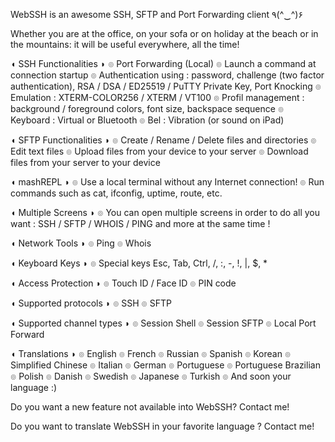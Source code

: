 WebSSH is an awesome SSH, SFTP and Port Forwarding client ٩(^‿^)۶

Whether you are at the office, on your sofa or on holiday at the beach or in the mountains: it will be useful everywhere, all the time!

◖ SSH Functionalities ◗
๏ Port Forwarding (Local)
๏ Launch a command at connection startup
๏ Authentication using : password, challenge (two factor authentication), RSA / DSA / ED25519 / PuTTY Private Key, Port Knocking
๏ Emulation : XTERM-COLOR256 / XTERM / VT100
๏ Profil management : background / foreground colors, font size, backspace sequence
๏ Keyboard : Virtual or Bluetooth
๏ Bel : Vibration (or sound on iPad)

◖ SFTP Functionalities ◗
๏ Create / Rename / Delete files and directories
๏ Edit text files
๏ Upload files from your device to your server
๏ Download files from your server to your device

◖ mashREPL ◗
๏ Use a local terminal without any Internet connection!
๏ Run commands such as cat, ifconfig, uptime, route, etc.

◖ Multiple Screens ◗
๏ You can open multiple screens in order to do all you want : SSH / SFTP / WHOIS / PING and more at the same time !

◖ Network Tools ◗
๏ Ping
๏ Whois

◖ Keyboard Keys ◗
๏ Special keys Esc, Tab, Ctrl, /, :, -, !, |, $, *

◖ Access Protection ◗
๏ Touch ID / Face ID
๏ PIN code

◖ Supported protocols ◗
๏ SSH
๏ SFTP

◖ Supported channel types ◗
๏ Session Shell
๏ Session SFTP
๏ Local Port Forward

◖ Translations ◗
๏ English
๏ French
๏ Russian
๏ Spanish
๏ Korean
๏ Simplified Chinese
๏ Italian
๏ German
๏ Portuguese
๏ Portuguese Brazilian
๏ Polish
๏ Danish
๏ Swedish
๏ Japanese
๏ Turkish
๏ And soon your language :)

Do you want a new feature not available into WebSSH? Contact me!

Do you want to translate WebSSH in your favorite language ? Contact me!